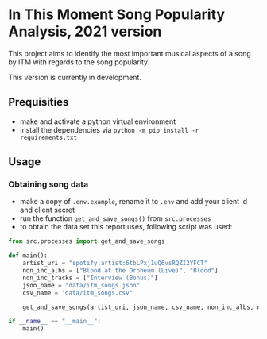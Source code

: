 # In This Moment Song Popularity Analysis, 2021 version

This project aims to identify the most important musical aspects of a song by ITM with regards to the song popularity.

This version is currently in development.

## Prequisities

- make and activate a python virtual environment
- install the dependencies via `python -m pip install -r requirements.txt`

## Usage

### Obtaining song data

- make a copy of `.env.example`, rename it to `.env` and add your client id and client secret
- run the function `get_and_save_songs()` from `src.processes`
- to obtain the data set this report uses, following script was used:

```python
from src.processes import get_and_save_songs

def main():
    artist_uri = "spotify:artist:6tbLPxj1uQ6vsRQZI2YFCT"
    non_inc_albs = ["Blood at the Orpheum (Live)", "Blood"]
    non_inc_tracks = ["Interview (Bonus)"]
    json_name = "data/itm_songs.json"
    csv_name = "data/itm_songs.csv"

    get_and_save_songs(artist_uri, json_name, csv_name, non_inc_albs, non_inc_tracks)

if __name__ == "__main__":
    main()
```
